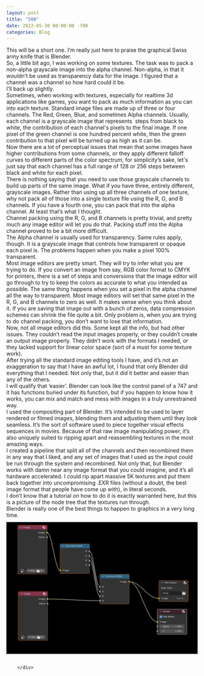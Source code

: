 ```yaml
---
layout: post
title: "500"
date: 2022-05-30 00:00:00 -700
categories: Blog
---
```


<div class="blog-content">
				<div class="paragraph"><span><span>This will be a short one. I&rsquo;m really just here to praise the graphical Swiss army knife that is Blender.</span></span><br><span><span>So, a little bit ago, I was working on some textures. The task was to pack a non-alpha grayscale image into the alpha channel. Non-alpha, in that it wouldn&rsquo;t be used as transparency data for the image. I figured that a channel was a channel so how hard could it be.&nbsp;</span></span><br><span><span>I&rsquo;ll back up slightly.</span></span><br><span><span>Sometimes, when working with textures, especially for realtime 3d applications like games, you want to pack as much information as you can into each texture. Standard image files are made up of three or four channels. The Red, Green, Blue, and sometimes Alpha channels. Usually, each channel is a grayscale image that represents&nbsp; steps from black to white, the contribution of each channel's pixels to the final image. If one pixel of the green channel is one hundred percent white, then the green contribution to that pixel will be turned up as high as it can be.&nbsp;</span></span><br><span><span>Now there are a lot of perceptual issues that mean that some images have higher contributions from some channels, or they apply different falloff curves to different parts of the color spectrum, for simplicity&rsquo;s sake, let's just say that each channel has a full range of 128 or 256 steps between black and white for each pixel.</span></span><br><span><span>There is nothing saying that you need to use those grayscale channels to build up parts of the same image. What if you have three, entirely different, grayscale images. Rather than using up all three channels of one texture, why not pack all of those into a single texture file using the R, G, and B channels. If you have a fourth one, you can pack that into the alpha channel. At least that&rsquo;s what I thought.</span></span><br><span><span>Channel packing using the R, G, and B channels is pretty trivial, and pretty much any image editor will let you do that. Packing stuff into the Alpha channel proved to be a bit more difficult.&nbsp;</span></span><br><span><span>The Alpha channel is usually used for transparency. Same rules apply, though. It is a grayscale image that controls how transparent or opaque each pixel is. The problems happen when you make a pixel 100% transparent.</span></span><br><span><span>Most image editors are pretty smart. They will try to infer what you are trying to do. If you convert an image from say, RGB color format to CMYK for printers, there is a set of steps and conversions that the image editor will go through to try to keep the colors as accurate to what you intended as possible. The same thing happens when you set a pixel in the alpha channel all the way to transparent. Most image editors will set that same pixel in the R, G, and B channels to zero as well. It makes sense when you think about it. If you are saving that image out with a bunch of zeros, data compression schemes can shrink the file quite a bit. Only problem is, when you are trying to do channel packing, you don&rsquo;t want to lose that information.</span></span><br><span><span>Now, not all image editors did this. Some kept all the info, but had other issues. They couldn&rsquo;t read the input images properly, or they couldn&rsquo;t create an output image properly. They didn&rsquo;t work with the formats I needed, or they lacked support for linear color space (sort of a must for some texture work).</span></span><br><span><span>After trying all the standard image editing tools I have, and it&rsquo;s not an exaggeration to say that I have an awful lot, I found that only Blender did everything that I needed. Not only that, but it did it better and easier than any of the others.&nbsp;</span></span><br><span><span>I will qualify that &lsquo;easier&rsquo;. Blender can look like the control panel of a 747 and it has functions buried under its function, but if you happen to know how it works, you can mix and match and mess with images in a truly unrestrained way.</span></span><br><span><span>I used the compositing part of Blender. It&rsquo;s intended to be used to layer rendered or filmed images, blending them and adjusting them until they look seamless. It&rsquo;s the sort of software used to piece together visual effects sequences in movies. Because of that raw image manipulating power, it&rsquo;s also uniquely suited to ripping apart and reassembling textures in the most amazing ways.</span></span><br><span><span>I created a pipeline that split all of the channels and then recombined them in any way that I liked, and any set of images that I used as the input could be run through the system and recombined. Not only that, but Blender works with damn near any image format that you could imagine, and it&rsquo;s all hardware accelerated. I could rip apart massive 5K textures and put them back together into uncompromising .EXR files (without a doubt, the best image format that people have come up with), in literal seconds.</span></span><br><span><span>I don&rsquo;t know that a tutorial on how to do it is exactly warranted here, but this is a picture of the node tree that the textures run through.</span></span><br><span><span>Blender is really one of the best things to happen to graphics in a very long time.</span></span><br></div>  <div><div class="wsite-image wsite-image-border-none " style="padding-top:10px;padding-bottom:10px;margin-left:0;margin-right:0;text-align:center"> <a> <img src="/uploads/texturepack_orig.png" alt="Picture" style="width:auto;max-width:100%"> </a> <div style="display:block;font-size:90%"></div> </div></div>

		</div>
        